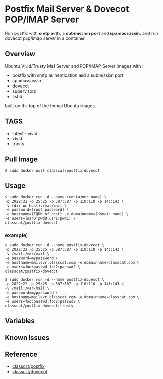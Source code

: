 # Postfix Mail Server & Dovecot POP/IMAP Server

Run postfix with **smtp auth**, a **submission port** and **spamassassin**,
and run dovecot pop/imap server in a container.

## Overview

Ubuntu Vivid/Trusty Mail Server and POP/IMAP Server images with :

+ postfix with smtp authentication and a submission port
+ spamassassin
+ dovecot
+ supervisord
+ sshd

built on the top of the formal Ubuntu images.

## TAGS

+ latest - vivid
+ vivid
+ trusty

## Pull Image

```
$ sudo docker pull classcat/postfix-dovecot
```

## Usage

```
$ sudo docker run -d --name (container name) \  
-p 2022:22 -p 25:25 -p 587:587 -p 110:110 -p 143:143 \  
-v (dir on host):/var/mail \  
-e password=(root password) \  
-e hostname=(FQDN of host) -e domainname=(domain name) \  
-e users=(usr0:pwd0,usr1:pwd1) \  
classcat/postfix-dovecot
```

### example)  

```
$ sudo docker run -d --name postfix-dovecot \  
-p 2022:22 -p 25:25 -p 587:587 -p 110:110 -p 143:143 \  
-v /mail:/var/mail \  
-e password=mypassword \  
-e hostname=mailsvr.classcat.com -e domainname=classcat.com \  
-e users=foo:passwd,foo2:passwd2 \  
classcat/postfix-dovecot

$ sudo docker run -d --name postfix-dovecot \  
-p 2022:22 -p 25:25 -p 587:587 -p 110:110 -p 143:143 \  
-v /mail:/var/mail \  
-e password=mypassword \  
-e hostname=mailsvr.classcat.com -e domainname=classcat.com \  
-e users=foo:passwd,foo2:passwd2 \  
classcat/postfix-dovecot:trusty
```

## Variables

## Known Issues

## Reference

+ [classcat/postfix](http://registry.hub.docker.com/u/classcat/postfix/)
+ [classcat/dovecot](http://registry.hub.docker.com/u/classcat/dovecot/)

